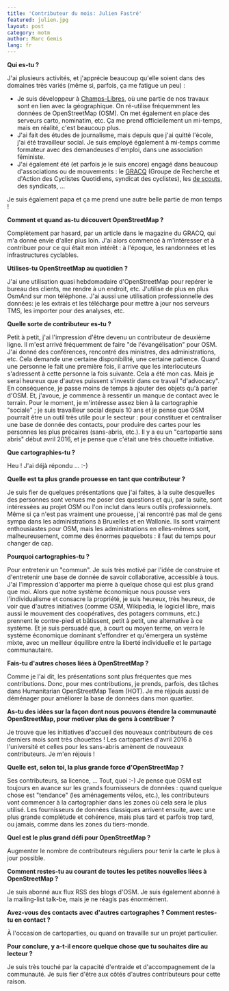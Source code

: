 ```yaml
---
title: 'Contributeur du mois: Julien Fastré'
featured: julien.jpg
layout: post
category: motm
author: Marc Gemis
lang: fr
---
```


**Qui es-tu ?**

J'ai plusieurs activités, et j'apprécie beaucoup qu'elle soient dans des domaines très variés (même si, parfois, ça me fatigue un peu) :
* Je suis développeur à <a href="http://www.champs-libres.coop/" rel="nofollow">Champs-Libres</a>, où une partie de nos travaux sont en lien avec la géographique. On ré-utilise fréquemment les données de OpenStreetMap (OSM). On met également en place des serveurs carto, nominatim, etc. Ça me prend officiellement un mi-temps, mais en réalité, c'est beaucoup plus.
* J'ai fait des études de journalisme, mais depuis que j'ai quitté l'école, j'ai été travailleur social. Je suis employé également à mi-temps comme formateur avec des demandeuses d'emploi, dans une association féministe.
* J'ai également été (et parfois je le suis encore) engagé dans beaucoup d'associations ou de mouvements : le <a href="http://www.gracq.org" rel="nofollow">GRACQ</a> (Groupe de Recherche et d'Action des Cyclistes Quotidiens, syndicat des cyclistes), les <a href="http://lesscouts.be" rel="nofollow">de scouts</a>, des syndicats, ...

Je suis également papa et ça me prend une autre belle partie de mon temps !

**Comment et quand as-tu découvert OpenStreetMap ?**

Complètement par hasard, par un article dans le magazine du GRACQ, qui m'a donné envie d'aller plus loin. J'ai alors commencé à m'intéresser et à contribuer pour ce qui était mon intérêt : à l'époque, les randonnées et les infrastructures cyclables.

**Utilises-tu OpenStreetMap au quotidien ?**

J'ai une utilisation quasi hebdomadaire d'OpenStreetMap pour repérer le bureau des clients, me rendre à un endroit, etc. J'utilise de plus en plus OsmAnd sur mon téléphone. J'ai aussi une utilisation professionnelle des données: je les extrais et les télécharge pour mettre à jour nos serveurs TMS, les importer pour des analyses, etc.

**Quelle sorte de contributeur es-tu ?**

Petit à petit, j'ai l'impression d'être devenu un contributeur de deuxième ligne. Il m'est arrivé fréquemment de faire "de l'évangélisation" pour OSM. J'ai donné des conférences, rencontré des ministres, des administrations, etc. Cela demande une certaine disponibilité, une certaine patience. Quand une personne le fait une première fois, il arrive que les interlocuteurs s'adressent à cette personne la fois suivante. Cela a été mon cas. Mais je serai heureux que d'autres puissent s'investir dans ce travail "d'advocacy". En conséquence, je passe moins de temps à ajouter des objets qu'à parler d'OSM. Et, j'avoue, je commence à ressentir un manque de contact avec le terrain.
Pour le moment, je m'intéresse assez bien à la cartographie "sociale" ; je suis travailleur social depuis 10 ans et je pense que OSM pourrait être un outil très utile pour le secteur : pour constituer et centraliser une base de donnée des contacts, pour produire des cartes pour les personnes les plus précaires (sans-abris, etc.).
Il y a eu un "cartopartie sans abris" début avril 2016, et je pense que c'était une très chouette initiative.

**Que cartographies-tu ?**

Heu ! J'ai déjà répondu ... :-)

**Quelle est ta plus grande prouesse en tant que contributeur ?**

Je suis fier de quelques présentations que j'ai faites, à la suite desquelles des personnes sont venues me poser des questions et qui, par la suite, sont intéressées au projet OSM ou l'on inclut dans leurs outils professionnels.
Même si ça n'est pas vraiment une prouesse, j'ai rencontré pas mal de gens sympa dans les administrations à Bruxelles et en Wallonie. Ils sont vraiment enthousiastes pour OSM, mais les administrations en elles-mêmes sont, malheureusement, comme des énormes paquebots : il faut du temps pour changer de cap.

**Pourquoi cartographies-tu ?**

Pour entretenir un "commun". Je suis très motivé par l'idée de construire et d'entretenir une base de donnée de savoir collaborative, accessible à tous. J'ai l'impression d'apporter ma pierre à quelque chose qui est plus grand que moi.
Alors que notre système économique nous pousse vers l'individualisme et consacre la propriété, je suis heureux, très heureux, de voir que d'autres initiatives (comme OSM, Wikipedia, le logiciel libre, mais aussi le mouvement des coopératives, des potagers communs, etc.) prennent le contre-pied et bâtissent, petit à petit, une alternative à ce système.
Et je suis persuadé que, à court ou moyen terme, on verra le système économique dominant s'effondrer et qu'émergera un système mixte, avec un meilleur équilibre entre la liberté individuelle et le partage communautaire.

**Fais-tu d'autres choses liées à OpenStreetMap ?**

Comme je l'ai dit, les présentations sont plus fréquentes que mes contributions. Donc, pour mes contributions, je prends, parfois, des tâches dans Humanitarian OpenStreetMap Team (HOT). Je me réjouis aussi de déménager pour améliorer la base de données dans mon quartier.

**As-tu des idées sur la façon dont nous pouvons étendre la communauté OpenStreetMap, pour motiver plus de gens à contribuer ?**

Je trouve que les initiatives d'accueil des nouveaux contributeurs de ces derniers mois sont très chouettes !
Les cartoparties d'avril 2016 à l'université et celles pour les sans-abris amènent de nouveaux contributeurs. Je m'en réjouis !

**Quelle est, selon toi, la plus grande force d'OpenStreetMap ?**

Ses contributeurs, sa licence, ... Tout, quoi :-)
Je pense que OSM est toujours en avance sur les grands fournisseurs de données : quand quelque chose est "tendance" (les aménagements vélos, etc.), les contributeurs vont commencer à la cartographier dans les zones où cela sera le plus utilisé. Les fournisseurs de données classiques arrivent ensuite, avec une plus grande complétude et cohérence, mais plus tard et parfois trop tard, ou jamais, comme dans les zones du tiers-monde.

**Quel est le plus grand défi pour OpenStreetMap ?**

Augmenter le nombre de contributeurs réguliers pour tenir la carte le plus à jour possible.

**Comment restes-tu au courant de toutes les petites nouvelles liées à OpenStreetMap ?**

Je suis abonné aux flux RSS des blogs d'OSM. Je suis également abonné à la mailing-list talk-be, mais je ne réagis pas énormément.

**Avez-vous des contacts avec d'autres cartographes ? Comment restes-tu en contact ?**

À l'occasion de cartoparties, ou quand on travaille sur un projet particulier.

**Pour conclure, y a-t-il encore quelque chose que tu souhaites dire au lecteur ?**

Je suis très touché par la capacité d'entraide et d'accompagnement de la communauté. Je suis fier d'être aux côtés d'autres contributeurs pour cette raison.
